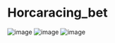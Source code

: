 # Horcaracing_bet
![image](https://github.com/user-attachments/assets/20024e35-adeb-4c8c-b78e-6ec86ec20fdb)
![image](https://github.com/user-attachments/assets/30044221-98ae-4d62-98dd-ce59417a1837)
![image](https://github.com/user-attachments/assets/09856361-3bda-4b5e-ac57-d3d5cbf3a16f)

